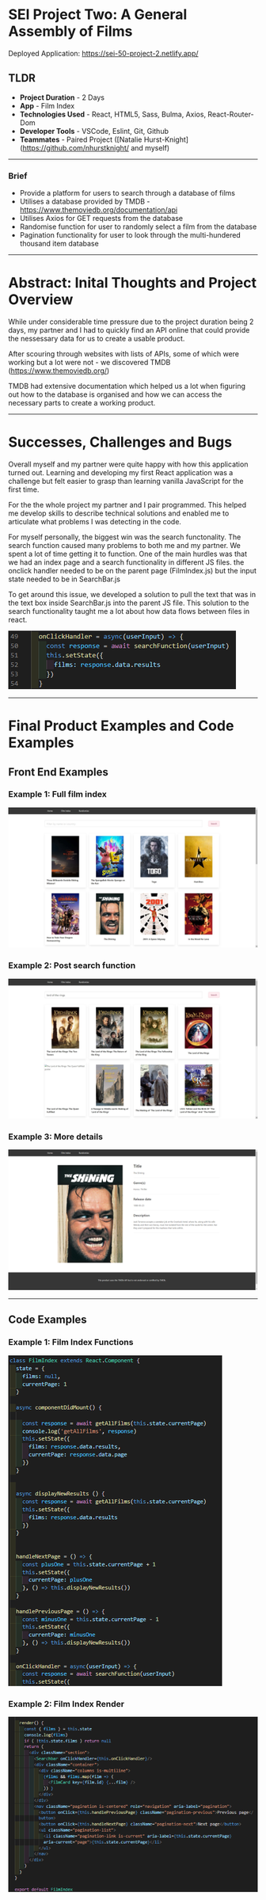 # SEI Project Two: A General Assembly of Films

Deployed Application: https://sei-50-project-2.netlify.app/

## TLDR

- **Project Duration** - 2 Days
- **App** - Film Index
- **Technologies Used** - React, HTML5, Sass, Bulma, Axios, React-Router-Dom
- **Developer Tools** - VSCode, Eslint, Git, Github
- **Teammates** - Paired Project ([Natalie Hurst-Knight](https://github.com/nhurstknight/ and myself)
____

### Brief
- Provide a platform for users to search through a database of films
- Utilises a database provided by TMDB -
https://www.themoviedb.org/documentation/api
- Utilises Axios for GET requests from the database
- Randomise function for user to randomly select a film from the database
- Pagination functionality for user to look through the multi-hundered thousand item database

____

# Abstract: Inital Thoughts and Project Overview

While under considerable time pressure due to the project duration being 2 days, my partner and I had to quickly find an API online that could provide the nessessary data for us to create a usable product.

After scouring through websites with lists of APIs, some of which were working but a lot were not - we discovered TMDB (https://www.themoviedb.org/)

TMDB had extensive documentation which helped us a lot when figuring out how to the database is organised and how we can access the necessary parts to create a working product.  
____

# Successes, Challenges and Bugs

Overall myself and my partner were quite happy with how this application turned out. Learning and developing my first React application was a challenge but felt easier to grasp than learning vanilla JavaScript for the first time. 

For the the whole project my partner and I pair programmed. This helped me develop skills to describe technical solutions and enabled me to articulate what problems I was detecting in the code.

For myself personally, the biggest win was the search functonality. The search function caused many problems to both me and my partner. We spent a lot of time getting it to function. One of the main hurdles was that we had an index page and a search functionality in different JS files. the onclick handler needed to be on the parent page (FilmIndex.js) but the input state needed to be in SearchBar.js

To get around this issue, we developed a solution to pull the text that was in the text box inside SearchBar.js into the parent JS file. This solution to the search functionality taught me a lot about how data flows between files in react. 

 ![searchBarCode](/src/read-me-images/searchBarCode.png)
____

# Final Product Examples and Code Examples

## Front End Examples

### Example 1: Full film index
 ![filmindex](/src/read-me-images/filmindex.jpg)
### Example 2: Post search function
 ![filmsearch](/src/read-me-images/filmsearch.jpg)
### Example 3: More details
 ![filmshow](/src/read-me-images/filmshow.png)

____
## Code Examples

### Example 1: Film Index Functions
 ![FilmIndexFunctions](/src/read-me-images/filmIndexFunctions.png)

 ### Example 2: Film Index Render
 ![FilmIndexRender](/src/read-me-images/filmIndexRender.png)